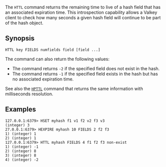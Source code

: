 The `HTTL` command returns the remaining time to live of a hash field that has an associated expiration time.
This introspection capability allows a Valkey client to check how many seconds a
given hash field will continue to be part of the hash object.

## Synopsis

```
HTTL key FIELDS numfields field [field ...]
```

The command can also return the following values:

* The command returns `-2` if the specified field does not exist in the hash.
* The command returns `-1` if the specified field exists in the hash but has no associated expiration time.

See also the [`HPTTL`](hpttl.md) command that returns the same information with milliseconds resolution.

## Examples

```
127.0.0.1:6379> HSET myhash f1 v1 f2 v2 f3 v3
(integer) 3
27.0.0.1:6379> HEXPIRE myhash 10 FIELDS 2 f2 f3
1) (integer) 1
2) (integer) 1
127.0.0.1:6379> HTTL myhash FIELDS 4 f1 f2 f3 non-exist
1) (integer) -1
2) (integer) 8
3) (integer) 8
4) (integer) -2
```
